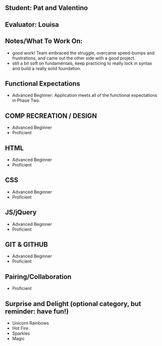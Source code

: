## Student: Pat and Valentino
## Evaluator: Louisa
## Notes/What To Work On:

- good work! Team embraced the struggle, overcame speed-bumps and frustrations, and came out the other side with a good project.
- still a bit soft on fundamentals, keep practicing to really lock in syntax and build a really solid foundation.

## Functional Expectations

* Advanced Beginner: Application meets all of the functional expectations in Phase Two.


## COMP RECREATION / DESIGN

* Advanced Beginner  
* Proficient   


## HTML

* Advanced Beginner  
* Proficient


## CSS

* Advanced Beginner  
* Proficient


## JS/jQuery

* Advanced Beginner  
* Proficient


## GIT & GITHUB

* Advanced Beginner
* Proficient

## Pairing/Collaboration

* Proficient

## Surprise and Delight (optional category, but reminder: have fun!)

* Unicorn Rainbows  
* Hot Fire  
* Sparkles  
* Magic  
